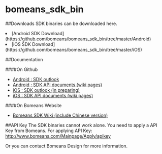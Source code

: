 # bomeans_sdk_bin

##Downloads
SDK binaries can be downloaded here.

<li>[Android SDK Download](https://github.com/bomeans/bomeans_sdk_bin/tree/master/Android)</li>
<li>[iOS SDK Download](https://github.com/bomeans/bomeans_sdk_bin/tree/master/iOS)</li>

##Documentation

####On Github

* [Android : SDK outlook](Android)
* [Android : SDK API documents (wiki pages)](https://github.com/bomeans/bomeans_sdk_bin/wiki)
* [iOS : SDK outlook (in preparing)](iOS)
* [iOS : SDK API documents (wiki pages)](https://github.com/bomeans/bomeans_sdk_bin/wiki)

####On Bomeans Website
* [Bomeans SDK Wiki (include Chinese version)](http://wiki.bomeans.com)

##API Key
The SDK binaries cannot work alone. You need to apply a API Key from Bomeans. For applying API Key: http://www.bomeans.com/Mainpage/Apply/apikey

Or you can contact Bomeans Design for more information.
